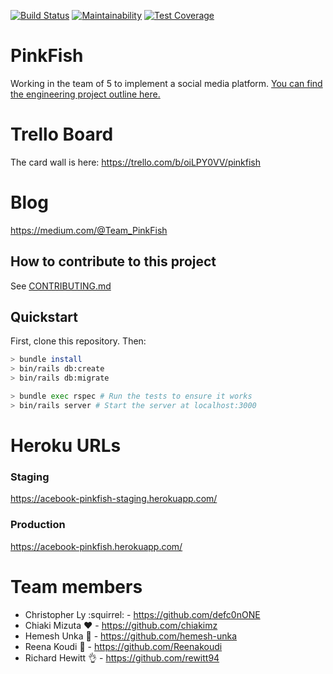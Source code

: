[![Build Status](https://travis-ci.org/Hemesh-Unka/acebook-pinkfish.svg?branch=production)](https://travis-ci.org/Hemesh-Unka/acebook-pinkfish)
[![Maintainability](https://api.codeclimate.com/v1/badges/9eaa847ec7745c2b8852/maintainability)](https://codeclimate.com/github/Hemesh-Unka/acebook-pinkfish/maintainability)
[![Test Coverage](https://api.codeclimate.com/v1/badges/9eaa847ec7745c2b8852/test_coverage)](https://codeclimate.com/github/Hemesh-Unka/acebook-pinkfish/test_coverage)

# PinkFish
Working in the team of 5 to implement a social media platform. [You can find the engineering project outline here.](https://github.com/makersacademy/course/tree/master/engineering_projects/rails)

# Trello Board
The card wall is here: https://trello.com/b/oiLPY0VV/pinkfish

# Blog
https://medium.com/@Team_PinkFish

## How to contribute to this project
See [CONTRIBUTING.md](CONTRIBUTING.md)

## Quickstart

First, clone this repository. Then:

```bash
> bundle install
> bin/rails db:create
> bin/rails db:migrate

> bundle exec rspec # Run the tests to ensure it works
> bin/rails server # Start the server at localhost:3000
```
# Heroku URLs
### Staging
https://acebook-pinkfish-staging.herokuapp.com/

### Production
https://acebook-pinkfish.herokuapp.com/

# Team members
- Christopher Ly :squirrel: - https://github.com/defc0nONE
- Chiaki Mizuta :heart: - https://github.com/chiakimz
- Hemesh Unka :tiger: - https://github.com/hemesh-unka
- Reena Koudi :rowboat: - https://github.com/Reenakoudi
- Richard Hewitt :ok_hand: - https://github.com/rewitt94
